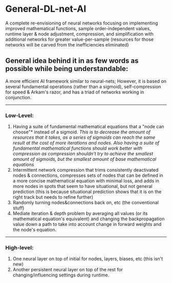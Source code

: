 # General-DL-net-AI
A complete re-envisioning of neural networks focusing on implementing improved mathematical functions, sample order-independent values, runtime layer & node adjustment, compression, and simplification with additional networks for greater value-per-sample (resources for those networks will be carved from the inefficiencies eliminated)


## General idea behind it in as few words as possible while being understandable:
A more efficient AI framework similar to neural-nets; However, it is based on several fundamental operations (rather than a sigmoid), self-compression for speed & Arkam's razor, and has a triad of networks working in conjunction.

<hr>
<h3> Low-Level: </h3>

1. Having a suite of fundamental mathematical equations that a "node can choose"\* instead of a sigmoid. <i>This is to decrease the amount of resources that it takes, as a series of sigmoids can reach the same result at the cost of more iterations and nodes. Also having a suite of fundamental mathematical functions should work better with compression as compression shouldn't try to achieve the smallest amount of sigmoids, but the smallest amount of base mathematical equations</i>
2. Intermittent network compression that trims consistently deactivated nodes & connections, compresses sets of nodes that can be defined in a more concise mathematical equation with minimal loss, and adds in more nodes in spots that seem to have situational, but not general prediction (this is because situational prediction shows that it is on the right track but needs to refine further)
3. Randomly turning nodes&connections back on, etc (the conventional stuff)
4. Mediate iteration & depth problem by averaging all values (or its mathematical equation's equivalent) and changing the backpropagation value down a path to take into account change in forward weights and the node's equation. 

<hr>
<h3> High-level:</h3>

1. One neural layer on top of initial for nodes, layers, biases, etc (this isn't new)
2. Another persistent neural layer on top of the rest for changing/influencing settings during runtime.
